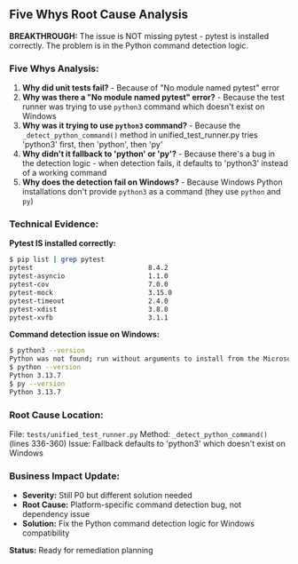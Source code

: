## Five Whys Root Cause Analysis

**BREAKTHROUGH:** The issue is NOT missing pytest - pytest is installed correctly. The problem is in the Python command detection logic.

### Five Whys Analysis:

1. **Why did unit tests fail?** - Because of "No module named pytest" error
2. **Why was there a "No module named pytest" error?** - Because the test runner was trying to use `python3` command which doesn't exist on Windows
3. **Why was it trying to use `python3` command?** - Because the `_detect_python_command()` method in unified_test_runner.py tries 'python3' first, then 'python', then 'py'
4. **Why didn't it fallback to 'python' or 'py'?** - Because there's a bug in the detection logic - when detection fails, it defaults to 'python3' instead of a working command
5. **Why does the detection fail on Windows?** - Because Windows Python installations don't provide `python3` as a command (they use `python` and `py`)

### Technical Evidence:

**Pytest IS installed correctly:**
```bash
$ pip list | grep pytest
pytest                             8.4.2
pytest-asyncio                     1.1.0
pytest-cov                         7.0.0
pytest-mock                        3.15.0
pytest-timeout                     2.4.0
pytest-xdist                       3.8.0
pytest-xvfb                        3.1.1
```

**Command detection issue on Windows:**
```bash
$ python3 --version
Python was not found; run without arguments to install from the Microsoft Store
$ python --version
Python 3.13.7
$ py --version
Python 3.13.7
```

### Root Cause Location:
File: `tests/unified_test_runner.py`
Method: `_detect_python_command()` (lines 336-360)
Issue: Fallback defaults to 'python3' which doesn't exist on Windows

### Business Impact Update:
- **Severity:** Still P0 but different solution needed
- **Root Cause:** Platform-specific command detection bug, not dependency issue
- **Solution:** Fix the Python command detection logic for Windows compatibility

**Status:** Ready for remediation planning